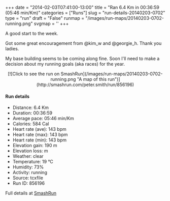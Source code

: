 +++
date = "2014-02-03T07:41:00-13:00"
title = "Ran 6.4 Km in 00:36:59 (05:46 min/Km)"
categories = ["Runs"]
slug = "run-details-20140203-0702"
type = "run"
draft = "False"
runmap = "/images/run-maps/20140203-0702-running.png"
svgmap = '<polyline points="87 33, 80 32, 69 35, 65 37, 61 37, 36 59, 35 59, 27 62, 15 65, 8 68, 0 63, 0 61, 18 50, 22 48, 46 33, 59 39, 81 32, 89 34, 97 34, 100 37, 94 47, 92 52, 87 54, 86 52, 91 44, 89 44, 86 47">'
+++

A good start to the week. 


Got some great encouragement from @kim_w and @georgie_h. Thank you ladies. 

My base building seems to be coming along fine.  Soon I'll need to make a decision about my running goals (aka races) for the year. 



<!--more-->

<center>
[![Click to see the run on SmashRun](/images/run-maps/20140203-0702-running.png "A map of this run")](http://smashrun.com/peter.smith/run/856196)
</center>

#### Run details

* Distance: 6.4 Km
* Duration: 00:36:59
* Average pace: 05:46 min/Km
* Calories: 584 Cal
* Heart rate (ave): 143 bpm
* Heart rate (max): 143 bpm
* Heart rate (min): 143 bpm
* Elevation gain: 190 m
* Elevation loss:  m
* Weather: clear
* Temperature: 19 &deg;C
* Humidity: 73%
* Activity: running
* Source: tcxfile
* Run ID: 856196

Full details at [SmashRun](http://smashrun.com/peter.smith/run/856196)
